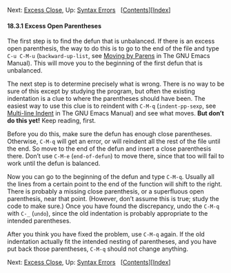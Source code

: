 

Next: [Excess Close](Excess-Close.html), Up: [Syntax Errors](Syntax-Errors.html)   \[[Contents](index.html#SEC_Contents "Table of contents")]\[[Index](Index.html "Index")]

#### 18.3.1 Excess Open Parentheses

The first step is to find the defun that is unbalanced. If there is an excess open parenthesis, the way to do this is to go to the end of the file and type `C-u C-M-u` (`backward-up-list`, see [Moving by Parens](https://www.gnu.org/software/emacs/manual/html_node/emacs/Moving-by-Parens.html#Moving-by-Parens) in The GNU Emacs Manual). This will move you to the beginning of the first defun that is unbalanced.

The next step is to determine precisely what is wrong. There is no way to be sure of this except by studying the program, but often the existing indentation is a clue to where the parentheses should have been. The easiest way to use this clue is to reindent with `C-M-q` (`indent-pp-sexp`, see [Multi-line Indent](https://www.gnu.org/software/emacs/manual/html_node/emacs/Multi_002dline-Indent.html#Multi_002dline-Indent) in The GNU Emacs Manual) and see what moves. **But don’t do this yet!** Keep reading, first.

Before you do this, make sure the defun has enough close parentheses. Otherwise, `C-M-q` will get an error, or will reindent all the rest of the file until the end. So move to the end of the defun and insert a close parenthesis there. Don’t use `C-M-e` (`end-of-defun`) to move there, since that too will fail to work until the defun is balanced.

Now you can go to the beginning of the defun and type `C-M-q`. Usually all the lines from a certain point to the end of the function will shift to the right. There is probably a missing close parenthesis, or a superfluous open parenthesis, near that point. (However, don’t assume this is true; study the code to make sure.) Once you have found the discrepancy, undo the `C-M-q` with `C-_` (`undo`), since the old indentation is probably appropriate to the intended parentheses.

After you think you have fixed the problem, use `C-M-q` again. If the old indentation actually fit the intended nesting of parentheses, and you have put back those parentheses, `C-M-q` should not change anything.

Next: [Excess Close](Excess-Close.html), Up: [Syntax Errors](Syntax-Errors.html)   \[[Contents](index.html#SEC_Contents "Table of contents")]\[[Index](Index.html "Index")]
